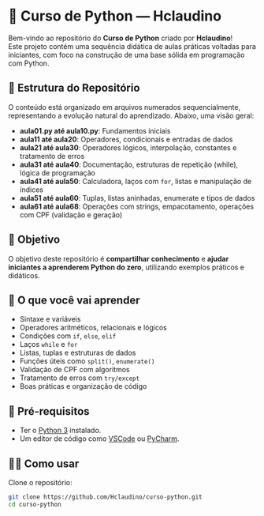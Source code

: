 # 📘 Curso de Python — Hclaudino

Bem-vindo ao repositório do **Curso de Python** criado por **Hclaudino**!  
Este projeto contém uma sequência didática de aulas práticas voltadas para iniciantes, com foco na construção de uma base sólida em programação com Python.

## 📂 Estrutura do Repositório

O conteúdo está organizado em arquivos numerados sequencialmente, representando a evolução natural do aprendizado. Abaixo, uma visão geral:

- **aula01.py até aula10.py**: Fundamentos iniciais
- **aula11 até aula20**: Operadores, condicionais e entradas de dados
- **aula21 até aula30**: Operadores lógicos, interpolação, constantes e tratamento de erros
- **aula31 até aula40**: Documentação, estruturas de repetição (while), lógica de programação
- **aula41 até aula50**: Calculadora, laços com `for`, listas e manipulação de índices
- **aula51 até aula60**: Tuplas, listas aninhadas, enumerate e tipos de dados
- **aula61 até aula68**: Operações com strings, empacotamento, operações com CPF (validação e geração)

## 🚀 Objetivo

O objetivo deste repositório é **compartilhar conhecimento** e **ajudar iniciantes a aprenderem Python do zero**, utilizando exemplos práticos e didáticos.

## 🧠 O que você vai aprender

- Sintaxe e variáveis
- Operadores aritméticos, relacionais e lógicos
- Condições com `if`, `else`, `elif`
- Laços `while` e `for`
- Listas, tuplas e estruturas de dados
- Funções úteis como `split()`, `enumerate()`
- Validação de CPF com algoritmos
- Tratamento de erros com `try/except`
- Boas práticas e organização de código

## 📌 Pré-requisitos

- Ter o [Python 3](https://www.python.org/downloads/) instalado.
- Um editor de código como [VSCode](https://code.visualstudio.com/) ou [PyCharm](https://www.jetbrains.com/pycharm/).

## 🧑‍💻 Como usar

Clone o repositório:

```bash
git clone https://github.com/Hclaudino/curso-python.git
cd curso-python
